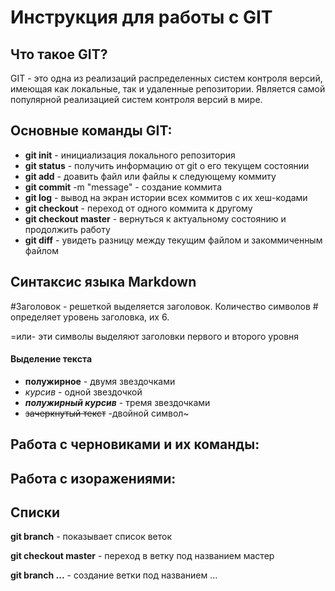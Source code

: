 # Инструкция для работы с GIT

## Что такое GIT?

GIT - это одна из реализаций распределенных систем контроля версий, имеющая как локальные, так и удаленные репозитории. Является самой популярной реализацией систем контроля версий в мире.

## Основные команды GIT:
* **git init** - инициализация локального репозитория
* **git status** - получить информацию от git о его текущем состоянии
* **git add** - доавить файл или файлы к следующему коммиту
* **git commit** -m "message" - создание коммита
* **git log** - вывод на экран истории всех коммитов с их хеш-кодами
* **git checkout** - переход от одного коммита к другому
* **git checkout master** - вернуться к актуальному состоянию и продолжить работу
* **git diff** - увидеть разницу между текущим файлом и закоммиченным файлом

## Синтаксис языка Markdown
 #Заголовок - решеткой выделяется заголовок. Количество символов # определяет уровень заголовка, их 6.
 
 =или- эти символы выделяют заголовки первого и второго уровня

#### Выделение текста
* **полужирное** - двумя звездочками
* *курсив* - одной звездочкой
* ***полужирный курсив*** - тремя звездочками
* ~~зачеркнутый текст~~ -двойной символ~

## Работа с черновиками и их команды:

## Работа с изоражениями:


## Списки

 **git branch** - показывает список веток

 **git checkout master** - переход в ветку под названием мастер
 
 **git branch ...** - создание ветки под названием ...
